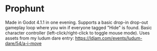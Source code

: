 # Prophunt
 
Made in Godot 4.1.1 in one evening. Supports a basic drop-in drop-out gameplay loop where you win if everyone tagged "Hide" is found.
Basic character controller (left-click/right-click to toggle mouse mode).
Uses assets from my ludum dare entry: https://ldjam.com/events/ludum-dare/54/a-i-move